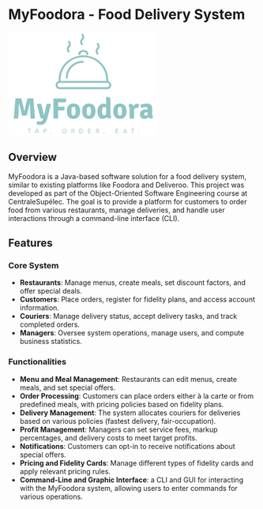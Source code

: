 # MyFoodora - Food Delivery System

<img src="logo.png" alt="logo" width="300">

## Overview

MyFoodora is a Java-based software solution for a food delivery system, similar to existing platforms like Foodora and Deliveroo. This project was developed as part of the Object-Oriented Software Engineering course at CentraleSupélec. The goal is to provide a platform for customers to order food from various restaurants, manage deliveries, and handle user interactions through a command-line interface (CLI).

## Features

### Core System
- **Restaurants**: Manage menus, create meals, set discount factors, and offer special deals.
- **Customers**: Place orders, register for fidelity plans, and access account information.
- **Couriers**: Manage delivery status, accept delivery tasks, and track completed orders.
- **Managers**: Oversee system operations, manage users, and compute business statistics.

### Functionalities
- **Menu and Meal Management**: Restaurants can edit menus, create meals, and set special offers.
- **Order Processing**: Customers can place orders either à la carte or from predefined meals, with pricing policies based on fidelity plans.
- **Delivery Management**: The system allocates couriers for deliveries based on various policies (fastest delivery, fair-occupation).
- **Profit Management**: Managers can set service fees, markup percentages, and delivery costs to meet target profits.
- **Notifications**: Customers can opt-in to receive notifications about special offers.
- **Pricing and Fidelity Cards**: Manage different types of fidelity cards and apply relevant pricing rules.
- **Command-Line and Graphic Interface**: a CLI and GUI for interacting with the MyFoodora system, allowing users to enter commands for various operations.


